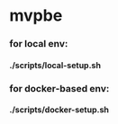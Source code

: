 # mvpbe

### for local env:
#### ./scripts/local-setup.sh
### for docker-based env:
#### ./scripts/docker-setup.sh